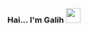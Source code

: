 ### Hai... I'm Galih <img src="https://raw.githubusercontent.com/iampavangandhi/iampavangandhi/master/gifs/Hi.gif" width="30px"></h2>

<!--
**galiharb/galiharb** is a ✨ _special_ ✨ repository because its `README.md` (this file) appears on your GitHub profile.

Here are some ideas to get you started:

- 🔭 I’m currently working on ...
- 🌱 I’m currently learning ...
- 👯 I’m looking to collaborate on ...
- 🤔 I’m looking for help with ...
- 💬 Ask me about ...
- 📫 How to reach me: ...
- 😄 Pronouns: ...
- ⚡ Fun fact: ...
-->
